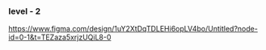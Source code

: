 ### level - 2

https://www.figma.com/design/1uY2XtDqTDLEHi6opLV4bo/Untitled?node-id=0-1&t=TEZaza5xrjzUQiL8-0
